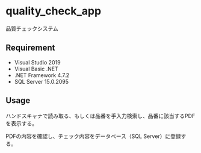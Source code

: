 
# quality_check_app

品質チェックシステム

## Requirement

* Visual Studio 2019
* Visual Basic .NET
* .NET Framework 4.7.2
* SQL Server 15.0.2095

## Usage

ハンドスキャナで読み取る、もしくは品番を手入力検索し、品番に該当するPDFを表示する。

PDFの内容を確認し、チェック内容をデータベース（SQL Server）に登録する。
